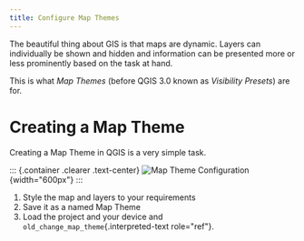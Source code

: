 ```yaml
---
title: Configure Map Themes
---
```


The beautiful thing about GIS is that maps are dynamic. Layers can
individually be shown and hidden and information can be presented more
or less prominently based on the task at hand.

This is what *Map Themes* (before QGIS 3.0 known as *Visibility
Presets*) are for.

Creating a Map Theme
====================

Creating a Map Theme in QGIS is a very simple task.

::: {.container .clearer .text-center}
![Map Theme Configuration](/images/map_themes_configuration.gif){width="600px"}
:::

1.  Style the map and layers to your requirements
2.  Save it as a named Map Theme
3.  Load the project and your device and
    `old_change_map_theme`{.interpreted-text role="ref"}.

